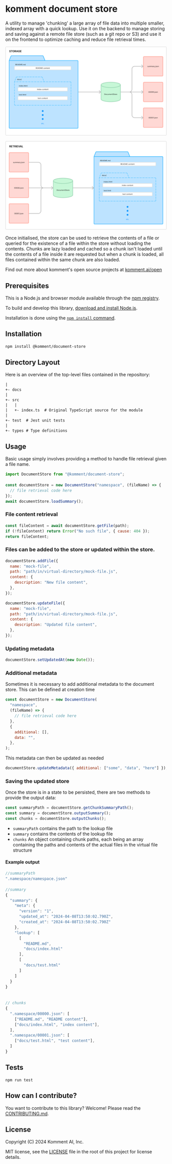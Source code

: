 # komment document store

A utility to manage 'chunking' a large array of file data into multiple smaller, indexed array with a quick lookup. Use it on the backend to manage storing and saving against a remote file store (such as a git repo or S3) and use it on the frontend to optimize caching and reduce file retrieval times.

![Storage to DocumentStore](docs/storage.png)

![Retrieval from DocumentStore](docs/retrieval.png)

Once initialised, the store can be used to retrieve the contents of a file or queried for the existence of a file within the store without loading the contents. Chunks are lazy loaded and cached so a chunk isn't loaded until the contents of a file inside it are requested but when a chunk is loaded, all files contained within the same chunk are also loaded.

Find out more about komment's open source projects at [komment.ai/open](https://komment.ai/open)

## Prerequisites

This is a Node.js and browser module available through the [npm registry](https://npmjs.com).

To build and develop this library, [download and install Node.js](https://nodejs.org/en/download/).

Installation is done using the [`npm install` command](https://docs.npmjs.com/getting-started/installing-npm-packages-locally).

## Installation

```sh
npm install @komment/document-store
```

## Directory Layout

Here is an overview of the top-level files contained in the repository:

    |
    +- docs
    |
    +- src
    |   |
    |   +- index.ts  # Original TypeScript source for the module
    |
    +- test  # Jest unit tests
    |
    +- types # Type definitions

## Usage

Basic usage simply involves providing a method to handle file retrieval given a file name.

```javascript
import DocumentStore from "@komment/document-store";

const documentStore = new DocumentStore("namespace", (fileName) => {
  // file retrieval code here
});
await documentStore.loadSummary();
```

### File content retrieval

```javascript
const fileContent = await documentStore.getFile(path);
if (!fileContent) return Error("No such file", { cause: 404 });
return fileContent;
```

### Files can be added to the store or updated within the store.

```javascript
documentStore.addFile({
  name: "mock-file",
  path: "path/in/virtual-directory/mock-file.js",
  content: {
    description: "New file content",
  },
});
```

```javascript
documentStore.updateFile({
  name: "mock-file",
  path: "path/in/virtual-directory/mock-file.js",
  content: {
    description: "Updated file content",
  },
});
```

### Updating metadata

```javascript
documentStore.setUpdatedAt(new Date());
```

### Additional metadata

Sometimes it is necessary to add additional metadata to the document store. This can be defined at creation time

```javascript
const documentStore = new DocumentStore(
  "namespace",
  (fileName) => {
    // file retrieval code here
  },
  {
    additional: [],
    data: "",
  },
);
```

This metadata can then be updated as needed

```javascript
documentStore.updateMetadata({ additional: ["some", "data", "here"] });
```

### Saving the updated store

Once the store is in a state to be persisted, there are two methods to provide the output data:

```javascript
const summaryPath = documentStore.getChunkSummaryPath();
const summary = documentStore.outputSummary();
const chunks = documentStore.outputChunks();
```

- `summaryPath` contains the path to the lookup file
- `summary` contains the contents of the lookup file
- `chunks` An object containing chunk paths, each being an array containing the paths and contents of the actual files in the virtual file structure

#### Example output

```javascript
//summaryPath
".namespace/namespace.json"

//summary
{
  "summary": {
    "meta": {
      "version": "1",
      "updated_at": "2024-04-08T13:50:02.790Z",
      "created_at": "2024-04-08T13:50:02.790Z"
    },
    "lookup": [
      [
        "README.md",
        "docs/index.html"
      ],
      [
        "docs/test.html"
      ]
    ]
  }
}


// chunks
{
  ".namespace/00000.json": [
    ["README.md", "README content"],
    ["docs/index.html", "index content"],
  ],
  ".namespace/00001.json": [
    ["docs/test.html", "test content"],
  ]
}
```

## Tests

    npm run test

## How can I contribute?

You want to contribute to this library? Welcome! Please read the [CONTRIBUTING.md](CONTRIBUTING.md).

## License

Copyright (C) 2024 Komment AI, Inc.

MIT license, see the [LICENSE](LICENSE) file in the root of this project for license details.
